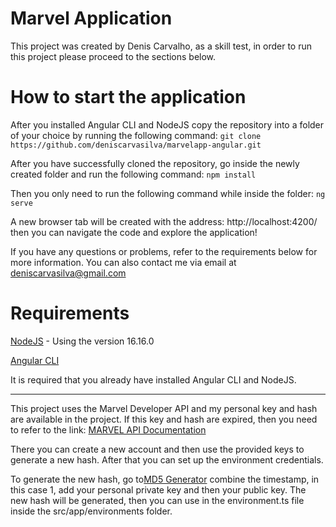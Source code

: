 # Marvel Application
This project was created by Denis Carvalho, as a skill test, 
in order to run this project please proceed to the sections below.

# How to start the application

After you installed Angular CLI and NodeJS
copy the repository into a folder of your choice by running the following command:
`git clone https://github.com/deniscarvasilva/marvelapp-angular.git`

After you have successfully cloned the repository, 
go inside the newly created folder and run the following command:
`npm install`

Then you only need to run the following command while inside the folder:
`ng serve`

A new browser tab will be created with the address: http://localhost:4200/
then you can navigate the code and explore the application!

If you have any questions or problems, refer to the requirements below for
more information. You can also contact me via email at deniscarvasilva@gmail.com


# Requirements
[NodeJS](https://nodejs.org/en/) - Using the version 16.16.0

[Angular CLI](https://angular.io/guide/setup-local#install-the-angular-cli)

It is required that you already have installed Angular CLI and NodeJS.
_________

This project uses the Marvel Developer API and my personal key and hash are available in the project. 
If this key and hash are expired, then you need to refer to the link: [MARVEL API Documentation](https://developer.marvel.com/documentation/getting_started)

There you can create a new account and then use the provided 
keys to generate a new hash. After that you can set up the environment credentials.

To generate the new hash, go to[MD5 Generator](https://www.md5hashgenerator.com/)
combine the timestamp, in this case 1, add your personal private key and then your public key.
The new hash will be generated, then you can use in the environment.ts file inside the src/app/environments folder.


